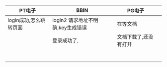 | PT电子                 | BBIN                              | PG电子                |      |
| ---------------------- | --------------------------------- | --------------------- | ---- |
| login成功,怎么跳转页面 | login2 请求地址不明确,key生成错误 | 在等文档              |      |
|                        | 登录成功了,                       | 文档下载了,还没有打开 |      |
|                        |                                   |                       |      |
|                        |                                   |                       |      |
|                        |                                   |                       |      |
|                        |                                   |                       |      |
|                        |                                   |                       |      |
|                        |                                   |                       |      |
|                        |                                   |                       |      |

